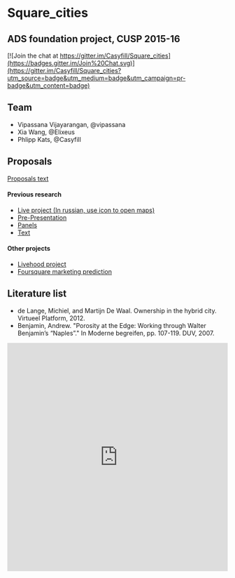 # Square_cities 
## ADS foundation project, CUSP 2015-16

[![Join the chat at https://gitter.im/Casyfill/Square_cities](https://badges.gitter.im/Join%20Chat.svg)](https://gitter.im/Casyfill/Square_cities?utm_source=badge&utm_medium=badge&utm_campaign=pr-badge&utm_content=badge)


## Team

- Vipassana Vijayarangan, @vipassana
- Xia Wang, @Elixeus
- Phlipp Kats, @Casyfill


## Proposals
[Proposals text](https://docs.google.com/document/d/1FLsmn24OLyyvL__895X0a5aXCz3h4ktcc5C4bAlfOXU/edit?usp=sharing)

#### Previous research
- [Live project (In russian, use icon to open maps)](http://www.4sqstat.com/)
- [Pre-Presentation](https://www.dropbox.com/s/szgt9yvicj507ww/2012_05_08_pres_template2.pdf?dl=0)
- [Panels](https://www.dropbox.com/s/5b93u8kbhhx834r/2012_07_01_pinups_out_embedded_12f%20%D0%BA%D0%BE%D0%BF%D0%B8%D1%8F.pdf?dl=0)
- [Text](https://www.dropbox.com/s/2ie0vb3lli5f5wd/2012_SCLGuides_Moscow_Strelka.pdf?dl=0)

#### Other projects
- [Livehood project](http://livehoods.org/)
- [Foursquare marketing prediction](https://medium.com/foursquare-direct/foursquare-s-prediction-apple-will-sell-13-15-million-iphones-this-weekend-d7aca59a67d8)

## Literature list

- de Lange, Michiel, and Martijn De Waal. Ownership in the hybrid city. Virtueel Platform, 2012.
- Benjamin, Andrew. "Porosity at the Edge: Working through Walter Benjamin’s “Naples”." In Moderne begreifen, pp. 107-119. DUV, 2007.

<iframe width="100%" height="520" frameborder="0" src="https://cityfish.cartodb.com/viz/76aa1ede-81a6-11e5-a8ee-0e787de82d45/embed_map" allowfullscreen webkitallowfullscreen mozallowfullscreen oallowfullscreen msallowfullscreen></iframe>

